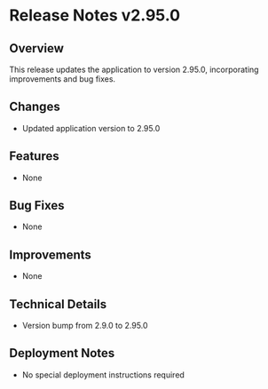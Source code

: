 # Release Notes v2.95.0

## Overview
This release updates the application to version 2.95.0, incorporating improvements and bug fixes.

## Changes
- Updated application version to 2.95.0

## Features
- None

## Bug Fixes
- None

## Improvements
- None

## Technical Details
- Version bump from 2.9.0 to 2.95.0

## Deployment Notes
- No special deployment instructions required